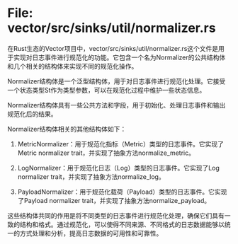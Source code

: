 # File: vector/src/sinks/util/normalizer.rs

在Rust生态的Vector项目中，vector/src/sinks/util/normalizer.rs这个文件是用于实现对日志事件进行规范化的功能。它包含一个名为Normalizer的公共结构体和几个相关的结构体来实现不同的规范化操作。

Normalizer<St>结构体是一个泛型结构体，用于对日志事件进行规范化处理。它接受一个状态类型St作为类型参数，可以在规范化过程中维护一些状态信息。

Normalizer结构体具有一些公共方法和字段，用于初始化、处理日志事件和输出规范化后的结果。

Normalizer结构体相关的其他结构体如下：

1. MetricNormalizer：用于规范化指标（Metric）类型的日志事件。它实现了Metric normalizer trait，并实现了抽象方法normalize_metric。

2. LogNormalizer：用于规范化日志（Log）类型的日志事件。它实现了Log normalizer trait，并实现了抽象方法normalize_log。

3. PayloadNormalizer：用于规范化载荷（Payload）类型的日志事件。它实现了Payload normalizer trait，并实现了抽象方法normalize_payload。

这些结构体共同的作用是将不同类型的日志事件进行规范化处理，确保它们具有一致的结构和格式。通过规范化，可以使得不同来源、不同格式的日志数据能够以统一的方式处理和分析，提高日志数据的可用性和可靠性。

